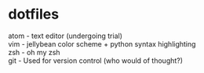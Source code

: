 # dotfiles
atom - text editor (undergoing trial)  
vim - jellybean color scheme + python syntax highlighting  
zsh - oh my zsh  
git - Used for version control (who would of thought?)  

